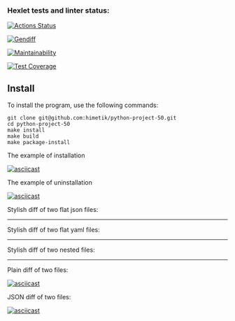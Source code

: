 ### Hexlet tests and linter status:
[![Actions Status](https://github.com/himetik/python-project-50/actions/workflows/hexlet-check.yml/badge.svg)](https://github.com/himetik/python-project-50/actions)

[![Gendiff](https://github.com/himetik/python-project-50/actions/workflows/gendiff.yml/badge.svg?branch=twiggle2)](https://github.com/himetik/python-project-50/actions/workflows/gendiff.yml)

[![Maintainability](https://api.codeclimate.com/v1/badges/372ace51299d6384045c/maintainability)](https://codeclimate.com/github/himetik/python-project-50/maintainability)

[![Test Coverage](https://api.codeclimate.com/v1/badges/372ace51299d6384045c/test_coverage)](https://codeclimate.com/github/himetik/python-project-50/test_coverage)


## Install
To install the program, use the following commands:
```
git clone git@github.com:himetik/python-project-50.git
cd python-project-50
make install
make build
make package-install
```

The example of installation

[![asciicast](https://asciinema.org/a/665348.svg)](https://asciinema.org/a/665348)

The example of uninstallation

[![asciicast](https://asciinema.org/a/f4z7VwBmX9fft389ddqAk64zZ.svg)](https://asciinema.org/a/f4z7VwBmX9fft389ddqAk64zZ)

Stylish diff of two flat json files:

---

Stylish diff of two flat yaml files:

---

Stylish diff of two nested files:

---

Plain diff of two files:

[![asciicast](https://asciinema.org/a/JmlKzHPygYJGEgzpVPbGsuYrY.svg)](https://asciinema.org/a/JmlKzHPygYJGEgzpVPbGsuYrY)

JSON diff of two files:

[![asciicast](https://asciinema.org/a/665390.svg)](https://asciinema.org/a/665390)







